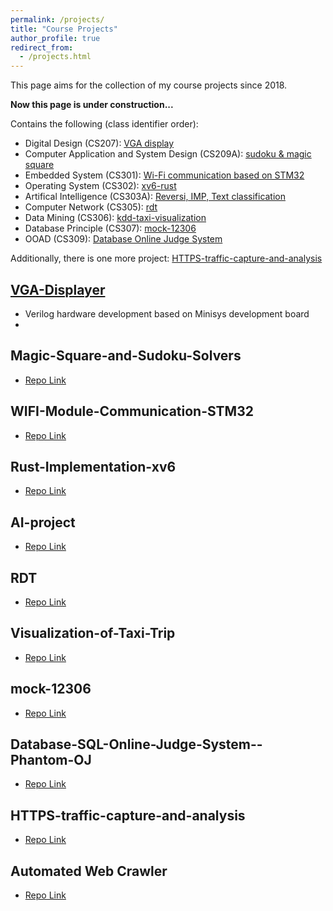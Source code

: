 ```yaml
---
permalink: /projects/
title: "Course Projects"
author_profile: true
redirect_from:
  - /projects.html
---
```


This page aims for the collection of my course projects since 2018.

**Now this page is under construction...**

Contains the following (class identifier order):

- Digital Design (CS207): [VGA display](#VGA-Displayer)
- Computer Application and System Design (CS209A): [sudoku & magic square](#Magic-Square-and-Sudoku-Solvers)
- Embedded System (CS301): [Wi-Fi communication based on STM32](#WIFI-Module-Communication-STM32)
- Operating System (CS302): [xv6-rust](#Rust-Implementation-xv6)
- Artifical Intelligence (CS303A): [Reversi, IMP, Text classification](#AI-project)
- Computer Network (CS305): [rdt](#RDT)
- Data Mining (CS306): [kdd-taxi-visualization](#Visualization-of-Taxi-Trip)
- Database Principle (CS307): [mock-12306](#mock-12306)
- OOAD (CS309): [Database Online Judge System](#Database-SQL-Online-Judge-System--Phantom-OJ)

Additionally, there is one more project: [HTTPS-traffic-capture-and-analysis](#HTTPS-traffic-capture-and-analysis)

## [VGA-Displayer](https://github.com/assign-D-D/simple_VGA)

- Verilog hardware development based on Minisys development board
- 

## Magic-Square-and-Sudoku-Solvers

- [Repo Link](https://github.com/quantum-square)

## WIFI-Module-Communication-STM32

- [Repo Link](https://github.com/CS301-sustech-zmfl/wifi-communication)

## Rust-Implementation-xv6

- [Repo Link](https://github.com/CS301-sustech-zmfl/xv6-rust)

## AI-project

- [Repo Link](https://github.com/lethal233/CS303A-projects)

## RDT

- [Repo Link](https://github.com/zero-day-rdt/RDT)

## Visualization-of-Taxi-Trip

- [Repo Link](https://github.com/kdd-taxi-visualization)

## mock-12306

- [Repo Link](https://github.com/Select-60321/select-60321)

## Database-SQL-Online-Judge-System--Phantom-OJ

- [Repo Link](https://github.com/Phantom-OJ)

## HTTPS-traffic-capture-and-analysis

- [Repo Link](https://github.com/mitmproxy-https-analysis/session_capture)

## Automated Web Crawler

- [Repo Link](https://github.com/lethal233/subtle-utils)
